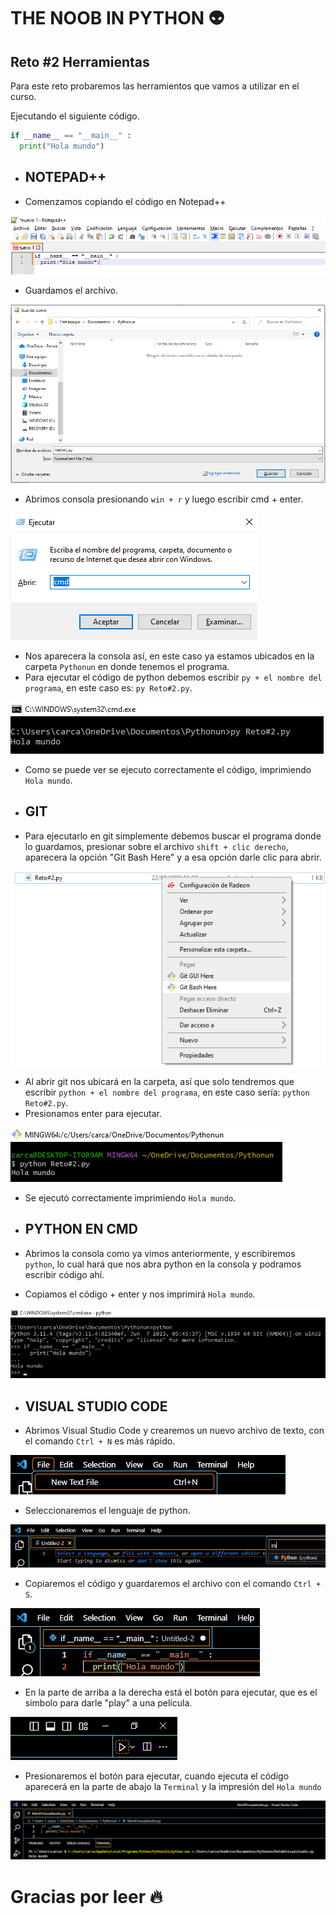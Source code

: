 # THE NOOB IN PYTHON 👽
## Reto #2 Herramientas

Para este reto probaremos las herramientos que vamos a utilizar en el curso.

Ejecutando el siguiente código. 
```python 
if __name__ == "__main__" :
  print("Hola mundo")
```
+ ## NOTEPAD++
+ Comenzamos copiando el código en Notepad++
  
![](https://raw.githubusercontent.com/nisaespa/Mi-Primer-Repo/main/1.png)

+ Guardamos el archivo.
  
![](https://raw.githubusercontent.com/nisaespa/Mi-Primer-Repo/main/2.png)

+ Abrimos consola presionando ``` win + r ``` y luego escribir cmd + enter.

![](https://raw.githubusercontent.com/nisaespa/Mi-Primer-Repo/main/3.png)

+ Nos aparecera la consola así, en este caso ya estamos ubicados en la carpeta ```Pythonun``` en donde tenemos el programa.
+ Para ejecutar el código de python debemos escribir ```py + el nombre del programa```, en este caso es: ```py Reto#2.py```.

![](https://raw.githubusercontent.com/nisaespa/Mi-Primer-Repo/main/5.png)

+ Como se puede ver se ejecuto correctamente el código, imprimiendo ```Hola mundo```.
+ ## GIT
+ Para ejecutarlo en git simplemente debemos buscar el programa donde lo guardamos, presionar sobre el archivo ```shift + clic derecho```, aparecera la opción "Git Bash Here" y a esa opción darle clic para abrir.

![](https://raw.githubusercontent.com/nisaespa/Mi-Primer-Repo/main/6.png)

+ Al abrir git nos ubicará en la carpeta, así que solo tendremos que escribir ```python + el nombre del programa```, en este caso sería: ```python Reto#2.py```.
+ Presionamos enter para ejecutar.

![](https://raw.githubusercontent.com/nisaespa/Mi-Primer-Repo/main/7.png)

+ Se ejecutó correctamente imprimiendo ```Hola mundo```.

+ ## PYTHON EN CMD
+ Abrimos la consola como ya vimos anteriormente, y escribiremos ```python```, lo cual hará que nos abra python en la consola y podramos escribir código ahí.
+ Copiamos el código + enter y nos imprimirá ```Hola mundo```.
  
![](https://raw.githubusercontent.com/nisaespa/Mi-Primer-Repo/main/8.png)

+ ## VISUAL STUDIO CODE
+ Abrimos Visual Studio Code y crearemos un nuevo archivo de texto, con el comando ```Ctrl + N``` es más rápido.

![](https://raw.githubusercontent.com/nisaespa/Mi-Primer-Repo/main/9.png)

+ Seleccionaremos el lenguaje de python.

![](https://raw.githubusercontent.com/nisaespa/Mi-Primer-Repo/main/10.png)

+ Copiaremos el código y guardaremos el archivo con el comando ```Ctrl + S```.

![](https://raw.githubusercontent.com/nisaespa/Mi-Primer-Repo/main/11.png)

+ En la parte de arriba a la derecha está el botón para ejecutar, que es el simbolo para darle "play" a una película.

![](https://raw.githubusercontent.com/nisaespa/Mi-Primer-Repo/main/12.png)

+ Presionaremos el botón para ejecutar, cuando ejecuta el código aparecerá en la parte de abajo la ```Terminal``` y la impresión del  ```Hola mundo```
  
![](https://raw.githubusercontent.com/nisaespa/Mi-Primer-Repo/main/13.png)

# Gracias por leer 🔥




